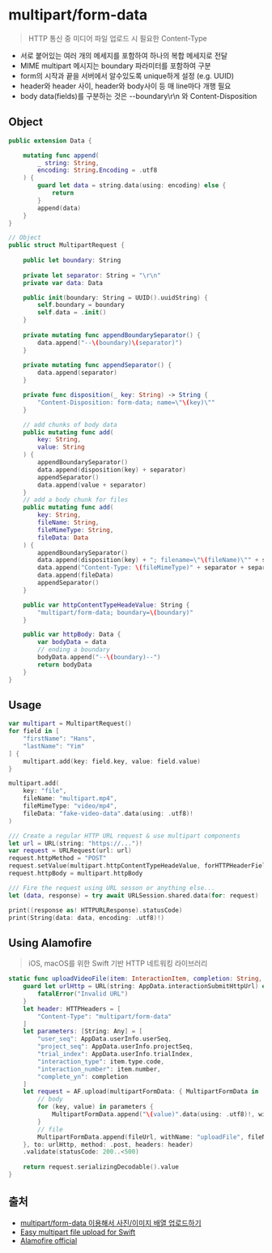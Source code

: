 # multipart/form-data

> HTTP 통신 중 미디어 파일 업로드 시 필요한 Content-Type

- 서로 붙어있는 여러 개의 메세지를 포함하여 하나의 복합 메세지로 전달
- MIME multipart 메시지는 boundary 파라미터를 포함하여 구분
- form의 시작과 끝을 서버에서 알수있도록 unique하게 설정 (e.g. UUID)
- header와 header 사이, header와 body사이 등 매 line마다 개행 필요
- body data(fields)를 구분하는 것은 --boundary\r\n 와 Content-Disposition

## Object
```swift
public extension Data {

    mutating func append(
        _ string: String,
        encoding: String.Encoding = .utf8
    ) {
        guard let data = string.data(using: encoding) else {
            return
        }
        append(data)
    }
}

// Object
public struct MultipartRequest {
    
    public let boundary: String
    
    private let separator: String = "\r\n"
    private var data: Data

    public init(boundary: String = UUID().uuidString) {
        self.boundary = boundary
        self.data = .init()
    }
    
    private mutating func appendBoundarySeparator() {
        data.append("--\(boundary)\(separator)")
    }
    
    private mutating func appendSeparator() {
        data.append(separator)
    }

    private func disposition(_ key: String) -> String {
        "Content-Disposition: form-data; name=\"\(key)\""
    }

    // add chunks of body data
    public mutating func add(
        key: String,
        value: String
    ) {
        appendBoundarySeparator()
        data.append(disposition(key) + separator)
        appendSeparator()
        data.append(value + separator)
    }
    // add a body chunk for files
    public mutating func add(
        key: String,
        fileName: String,
        fileMimeType: String,
        fileData: Data
    ) {
        appendBoundarySeparator()
        data.append(disposition(key) + "; filename=\"\(fileName)\"" + separator)
        data.append("Content-Type: \(fileMimeType)" + separator + separator)
        data.append(fileData)
        appendSeparator()
    }

    public var httpContentTypeHeadeValue: String {
        "multipart/form-data; boundary=\(boundary)"
    }

    public var httpBody: Data {
        var bodyData = data
        // ending a boundary
        bodyData.append("--\(boundary)--")
        return bodyData
    }
}
```

## Usage
```swift
var multipart = MultipartRequest()
for field in [
    "firstName": "Hans",
    "lastName": "Yim"
] {
    multipart.add(key: field.key, value: field.value)
}

multipart.add(
    key: "file",
    fileName: "multipart.mp4",
    fileMimeType: "video/mp4",
    fileData: "fake-video-data".data(using: .utf8)!
)

/// Create a regular HTTP URL request & use multipart components
let url = URL(string: "https://...")!
var request = URLRequest(url: url)
request.httpMethod = "POST"
request.setValue(multipart.httpContentTypeHeadeValue, forHTTPHeaderField: "Content-Type")
request.httpBody = multipart.httpBody

/// Fire the request using URL sesson or anything else...
let (data, response) = try await URLSession.shared.data(for: request)

print((response as! HTTPURLResponse).statusCode)
print(String(data: data, encoding: .utf8)!)
```


## Using Alamofire
> iOS, macOS를 위한 Swift 기반 HTTP 네트워킹 라이브러리

```swift
static func uploadVideoFile(item: InteractionItem, completion: String, fileUrl: URL) async throws -> T {
    guard let urlHttp = URL(string: AppData.interactionSubmitHttpUrl) else {
        fatalError("Invalid URL")
    }
    let header: HTTPHeaders = [
        "Content-Type": "multipart/form-data"
    ]
    let parameters: [String: Any] = [
        "user_seq": AppData.userInfo.userSeq,
        "project_seq": AppData.userInfo.projectSeq,
        "trial_index": AppData.userInfo.trialIndex,
        "interaction_type": item.type.code,
        "interaction_number": item.number,
        "complete_yn": completion
    ]    
    let request = AF.upload(multipartFormData: { MultipartFormData in
        // body
        for (key, value) in parameters {
            MultipartFormData.append("\(value)".data(using: .utf8)!, withName: key)
        }
        // file
        MultipartFormData.append(fileUrl, withName: "uploadFile", fileName: fileUrl.lastPathComponent, mimeType: "video/mp4")
    }, to: urlHttp, method: .post, headers: header)
    .validate(statusCode: 200..<500)
    
    return request.serializingDecodable().value
}
```


## 출처
- [multipart/form-data 이용해서 사진/이미지 배열 업로드하기](https://lena-chamna.netlify.app/post/uploading_array_of_images_using_multipart_form-data_in_swift/)
- [Easy multipart file upload for Swift](https://theswiftdev.com/easy-multipart-file-upload-for-swift/)
- [Alamofire official](https://github.com/Alamofire/Alamofire)